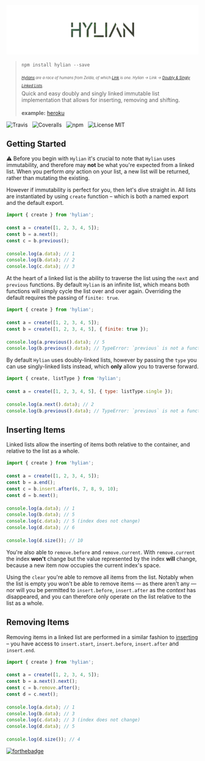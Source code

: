 ![Hylian](media/logo.png)

>`npm install hylian --save`<br /><br />
> <sub><sup>*[Hylians](https://zeldawiki.org/Hylian) are a race of humans from Zelda, of which [Link](https://en.wikipedia.org/wiki/Link_(The_Legend_of_Zelda)) is one. Hylian → Link → [Doubly &amp; Singly Linked Lists](https://en.wikipedia.org/wiki/Linked_list).*</sup></sub><br />
> Quick and easy doubly and singly linked immutable list implementation that allows for inserting, removing and shifting.<br /><br />
> **example:** [heroku](https://hylian.herokuapp.com/)

![Travis](http://img.shields.io/travis/Wildhoney/Hylian.svg?style=flat-square)
&nbsp;
![Coveralls](https://img.shields.io/coveralls/Wildhoney/Hylian.svg?style=flat-square)
&nbsp;
![npm](http://img.shields.io/npm/v/hylian.svg?style=flat-square)
&nbsp;
![License MIT](https://img.shields.io/badge/license-gpl3-lightgrey.svg?style=flat-square)

## Getting Started

:warning: Before you begin with `Hylian` it's crucial to note that `Hylian` uses immutability, and therefore may **not** be what you're expected from a linked list. When you perform *any* action on your list, a new list will be returned, rather than mutating the existing.

However if immutability is perfect for you, then let's dive straight in. All lists are instantiated by using `create` function &ndash; which is both a named export and the default export.

```javascript
import { create } from 'hylian';

const a = create([1, 2, 3, 4, 5]);
const b = a.next();
const c = b.previous();

console.log(a.data); // 1
console.log(b.data); // 2
console.log(c.data); // 3
```

At the heart of a linked list is the ability to traverse the list using the `next` and `previous` functions. By default `Hylian` is an infinite list, which means both functions will simply cycle the list over and over again. Overriding the default requires the passing of `finite: true`.

```javascript
import { create } from 'hylian';

const a = create([1, 2, 3, 4, 5]);
const b = create([1, 2, 3, 4, 5], { finite: true });

console.log(a.previous().data); // 5
console.log(b.previous().data); // TypeError: `previous` is not a function.
```

By default `Hylian` uses doubly-linked lists, however by passing the `type` you can use singly-linked lists instead, which **only** allow you to traverse forward.

```javascript
import { create, listType } from 'hylian';

const a = create([1, 2, 3, 4, 5], { type: listType.single });

console.log(a.next().data); // 2
console.log(b.previous().data); // TypeError: `previous` is not a function.
```

## Inserting Items

Linked lists allow the inserting of items both relative to the container, and relative to the list as a whole.

```javascript
import { create } from 'hylian';

const a = create([1, 2, 3, 4, 5]);
const b = a.end();
const c = b.insert.after(6, 7, 8, 9, 10);
const d = b.next();

console.log(a.data); // 1
console.log(b.data); // 5 
console.log(c.data); // 5 (index does not change)
console.log(d.data); // 6

console.log(d.size()); // 10
```

You're also able to `remove.before` and `remove.current`. With `remove.current` the index **won't** change but the value represented by the index **will** change, because a new item now occupies the current index's space.

Using the `clear` you're able to remove all items from the list. Notably when the list is empty you won't be able to remove items &mdash; as there aren't any &mdash; nor will you be permitted to `insert.before`, `insert.after` as the *context* has disappeared, and you can therefore only operate on the list relative to the list as a whole.

## Removing Items

Removing items in a linked list are performed in a similar fashion to [inserting](#inserting-items) &ndash; you have access to `insert.start`, `insert.before`, `insert.after` and `insert.end`.

```javascript
import { create } from 'hylian';

const a = create([1, 2, 3, 4, 5]);
const b = a.next().next();
const c = b.remove.after();
const d = c.next();

console.log(a.data); // 1
console.log(b.data); // 3
console.log(c.data); // 3 (index does not change)
console.log(d.data); // 5

console.log(d.size()); // 4
```

[![forthebadge](http://forthebadge.com/images/badges/built-with-love.svg)](http://forthebadge.com)
